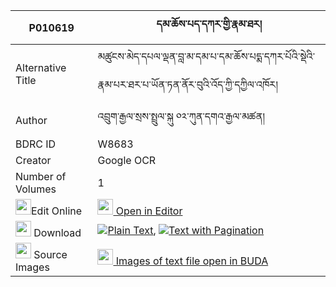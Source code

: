 |P010619|དམ་ཆོས་པད་དཀར་གྱི་རྣམ་ཐར། 
| --- | --- 
|Alternative Title |མཚུངས་མེད་དཔལ་ལྡན་བླ་མ་དམ་པ་དམ་ཆོས་པདྨ་དཀར་པོའི་སྡེའི་རྣམ་པར་ཐར་པ་ཡོན་ཏན་ནོར་བུའི་འོད་ཀྱི་དཀྱིལ་འཁོར།
|Author| འབྲུག་རྒྱལ་སྲས་སྤྲུལ་སྐུ ༠༢་ཀུན་དགའ་རྒྱལ་མཚན།
|BDRC ID | W8683
|Creator | Google OCR
|Number of Volumes| 1
|<img width="25" src="https://img.icons8.com/color/25/000000/edit-property.png">Edit Online| [<img width="25" src="https://avatars.githubusercontent.com/u/45091458?s=200&v=4"> Open in Editor](http://editor.openpecha.org/P010619)
|<img width="25" src="https://img.icons8.com/fluent/48/000000/download-2.png"/>  Download | [![](https://img.icons8.com/color/20/000000/txt.png)Plain Text](https://github.com/Openpecha/P010619/releases/download/v1/damcho_pekar_gyi_namtar_plain_P010619.zip), [![](https://img.icons8.com/color/20/000000/txt.png)Text with Pagination](https://github.com/Openpecha/P010619/releases/download/v1/damcho_pekar_gyi_namtar_pages_P010619.zip)
|<img width="25" src="https://img.icons8.com/plasticine/100/000000/pictures-folder.png"/>  Source Images | [<img width="25" src="https://library.bdrc.io/icons/BUDA-small.svg"> Images of text file open in BUDA](https://library.bdrc.io/show/bdr:W8683)